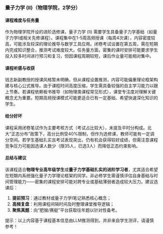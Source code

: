 ### 量子力学 (Ⅱ)（物理学院，2学分）

#### 课程难度与任务量  
作为物理学院开设的进阶选修课，量子力学 (Ⅱ) 需要学生具备量子力学基础（如量子力学Ⅰ或相关先修课程）。课程集中在1-5周高频授课（每周4次课），内容密度较高，可能涉及较深的理论推导与数学工具应用。闭卷考试设置在第五周，需在短期内完成知识整合，推测考试难度较大。任务量方面，密集的课时安排可能要求学生投入较多时间进行预习和复习，但因课程周期较短，课后作业量可能相对集中。

#### 课程听感与收获  
钱志新副教授的授课风格暂未明确，但从课程设置推测，内容可能偏重理论框架构建与核心公式推导。由于课程时间高度压缩，学生需具备较强的自主学习能力以跟上节奏。若课程依赖板书推导（如物理类课程常见形式），课堂专注度对理解关键概念尤为重要。短期高频授课模式可能更适合已有一定基础、希望快速深化知识的学生。

#### 给分好坏  
课程采用闭卷笔试作为主要考核方式（考试占比较大），未提及平时分构成。北大“正态分布”政策下，高分比例受40%限制，但作为选修课，教师可能有一定调分空间。若学生基础扎实且考试表现突出，仍有机会获得较好成绩，但需注意课程竞争压力可能因选课人数少（限35人，已选3人）而降低正态约束影响。

#### 总结与建议  
该课程适合**物理专业高年级学生**或**量子力学基础扎实的进阶学习者**，尤其适合希望在短期内系统强化量子力学理论框架的同学。非必修学生需谨慎评估自身基础与时间管理能力——密集的课程安排可能对跨专业或基础薄弱者造成较大压力。建议选课后：  
1. **提前预习**：通过教材或量子力学Ⅰ笔记熟悉核心概念；  
2. **高频复盘**：利用课程间隔时间及时整理课堂推导逻辑；  
3. **聚焦真题**：向“肥猴/赛艇”平台获取往年题以针对性备考。  

提示：以上内容基于课程基本信息由LLM推测得到，并非来自学生测评，请谨慎参考！